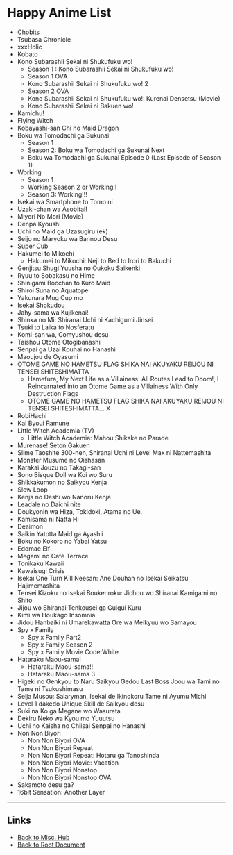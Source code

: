 # Happy Anime List

- Chobits
- Tsubasa Chronicle
- xxxHolic
- Kobato
- Kono Subarashii Sekai ni Shukufuku wo!
    - Season 1 : Kono Subarashii Sekai ni Shukufuku wo!
    - Season 1 OVA
    - Kono Subarashii Sekai ni Shukufuku wo! 2
    - Season 2 OVA
    - Kono Subarashii Sekai ni Shukufuku wo!: Kurenai Densetsu (Movie)
    - Kono Subarashii Sekai ni Bakuen wo!
- Kamichu!
- Flying Witch
- Kobayashi-san Chi no Maid Dragon
- Boku wa Tomodachi ga Sukunai
    - Season 1
    - Season 2: Boku wa Tomodachi ga Sukunai Next
    - Boku wa Tomodachi ga Sukunai Episode 0 (Last Episode of Season 1)
- Working
    - Season 1
    - Working Season 2 or Working!!
    - Season 3: Working!!!
- Isekai wa Smartphone to Tomo ni
- Uzaki-chan wa Asobitai!
- Miyori No Mori (Movie)
- Denpa Kyoushi
- Uchi no Maid ga Uzasugiru (ek)
- Seijo no Maryoku wa Bannou Desu
- Super Cub
- Hakumei to Mikochi
    - Hakumei to Mikochi: Neji to Bed to Irori to Bakuchi
- Genjitsu Shugi Yuusha no Oukoku Saikenki
- Ryuu to Sobakasu no Hime
- Shinigami Bocchan to Kuro Maid
- Shiroi Suna no Aquatope
- Yakunara Mug Cup mo
- Isekai Shokudou
- Jahy-sama wa Kujikenai!
- Shinka no Mi: Shiranai Uchi ni Kachigumi Jinsei
- Tsuki to Laika to Nosferatu
- Komi-san wa, Comyushou desu
- Taishou Otome Otogibanashi
- Senpai ga Uzai Kouhai no Hanashi
- Maoujou de Oyasumi
- OTOME GAME NO HAMETSU FLAG SHIKA NAI AKUYAKU REIJOU NI TENSEI
  SHITESHIMATTA
    - Hamefura, My Next Life as a Villainess: All Routes Lead to Doom!, I
        Reincarnated into an Otome Game as a Villainess With Only
        Destruction Flags
    - OTOME GAME NO HAMETSU FLAG SHIKA NAI AKUYAKU REIJOU NI TENSEI
        SHITESHIMATTA... X
- RobiHachi
- Kai Byoui Ramune
- Little Witch Academia (TV)
    - Little Witch Academia: Mahou Shikake no Parade
- Murenase! Seton Gakuen
- Slime Taoshite 300-nen, Shiranai Uchi ni Level Max ni Nattemashita
- Monster Musume no Oishasan
- Karakai Jouzu no Takagi-san
- Sono Bisque Doll wa Koi wo Suru
- Shikkakumon no Saikyou Kenja
- Slow Loop
- Kenja no Deshi wo Nanoru Kenja
- Leadale no Daichi nite
- Doukyonin wa Hiza, Tokidoki, Atama no Ue.
- Kamisama ni Natta Hi
- Deaimon
- Saikin Yatotta Maid ga Ayashii
- Boku no Kokoro no Yabai Yatsu
- Edomae Elf
- Megami no Café Terrace
- Tonikaku Kawaii
- Kawaisugi Crisis
- Isekai One Turn Kill Neesan: Ane Douhan no Isekai Seikatsu Hajimemashita
- Tensei Kizoku no Isekai Boukenroku: Jichou wo Shiranai Kamigami no Shito
- Jijou wo Shiranai Tenkousei ga Guigui Kuru
- Kimi wa Houkago Insomnia
- Jidou Hanbaiki ni Umarekawatta Ore wa Meikyuu wo Samayou
- Spy x Family
    - Spy x Family Part2
    - Spy x Family Season 2
    - Spy x Family Movie Code:White
- Hataraku Maou-sama!
    - Hataraku Maou-sama!!
    - Hataraku Maou-sama 3
- Higeki no Genkyou to Naru Saikyou Gedou Last Boss Joou wa Tami no Tame ni Tsukushimasu
- Seija Musou: Salaryman, Isekai de Ikinokoru Tame ni Ayumu Michi
- Level 1 dakedo Unique Skill de Saikyou desu
- Suki na Ko ga Megane wo Wasureta
- Dekiru Neko wa Kyou mo Yuuutsu
- Uchi no Kaisha no Chiisai Senpai no Hanashi
- Non Non Biyori
    - Non Non Biyori OVA
    - Non Non Biyori Repeat
    - Non Non Biyori Repeat: Hotaru ga Tanoshinda
    - Non Non Biyori Movie: Vacation
    - Non Non Biyori Nonstop
    - Non Non Biyori Nonstop OVA
- Sakamoto desu ga?
- 16bit Sensation: Another Layer

----
<!-- Footer Begins Here -->
## Links

- [Back to Misc. Hub](./README.md)
- [Back to Root Document](../README.md)
